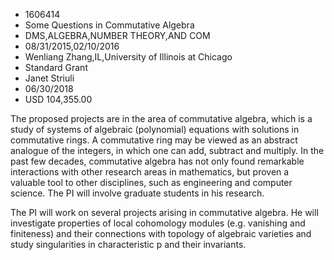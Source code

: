 
* 1606414
* Some Questions in Commutative Algebra
* DMS,ALGEBRA,NUMBER THEORY,AND COM
* 08/31/2015,02/10/2016
* Wenliang Zhang,IL,University of Illinois at Chicago
* Standard Grant
* Janet Striuli
* 06/30/2018
* USD 104,355.00

The proposed projects are in the area of commutative algebra, which is a study
of systems of algebraic (polynomial) equations with solutions in commutative
rings. A commutative ring may be viewed as an abstract analogue of the integers,
in which one can add, subtract and multiply. In the past few decades,
commutative algebra has not only found remarkable interactions with other
research areas in mathematics, but proven a valuable tool to other disciplines,
such as engineering and computer science. The PI will involve graduate students
in his research.

The PI will work on several projects arising in commutative algebra. He will
investigate properties of local cohomology modules (e.g. vanishing and
finiteness) and their connections with topology of algebraic varieties and study
singularities in characteristic p and their invariants.
